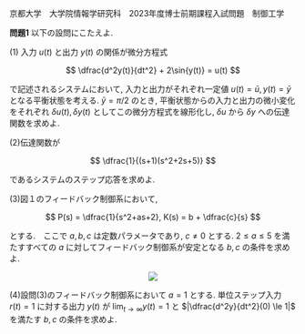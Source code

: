 京都大学　大学院情報学研究科　2023年度博士前期課程入試問題　制御工学

**問題1** 以下の設問にこたえよ.

(1) 入力 $u(t)$ と出力 $y(t)$ の関係が微分方程式

$$
    \dfrac{d^2y(t)}{dt^2} + 2\sin{y(t)} = u(t)
$$

で記述されるシステムにおいて, 入力と出力がそれぞれ一定値 $u(t) = \bar{u}, y(t) = \bar{y}$ となる平衡状態を考える. $\bar{y} = π/2$ のとき, 平衡状態からの入力と出力の微小変化をそれぞれ $δu(t), δy(t)$ としてこの微分方程式を線形化し, $δu$ から $δy$ への伝達関数を求めよ.

(2)伝達関数が

$$
    \dfrac{1}{(s+1)(s^2+2s+5)}
$$

であるシステムのステップ応答を求めよ.


(3)図１のフィードバック制御系において,

$$
    P(s) = \dfrac{1}{s^2+as+2}, K(s) = b + \dfrac{c}{s}
$$

とする.　ここで $a,b,c$ は定数パラメータであり, $c \ne 0$ とする. $2 \le a \le 5$ を満たすすべての $a$ に対してフィードバック制御系が安定となる $b,c$ の条件を求めよ.


<p align="center">
    <img src="https://gcdnb.pbrd.co/images/qpx5Kd0h0uUX.png?o=1"/>
</p>

(4)設問(3)のフィードバック制御系において $a = 1$ とする. 単位ステップ入力 $r(t) = 1$ に対する出力 $y(t)$ が $\lim_{t\to ∞}y(t) = 1$ と $|\dfrac{d^2y}{dt^2}(0) \le 1|$ を満たす $b,c$ の条件を求めよ.

